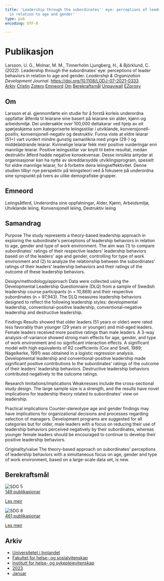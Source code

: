 ```yaml
---
title: 'Leadership through the subordinates'' eye: perceptions of leader behaviors
  in relation to age and gender'
type: pub
encoding: UTF-8

---
```

<h1>Publikasjon</h1>
<article id="csl-bib-container-CBUMJQG5" class="csl-bib-container">
  <div class="csl-bib-body"> <div class="csl-entry">Larsson, U. G., Molnar, M. M., Tinnerholm Ljungberg, H., &#38; Björklund, C. (2022). Leadership through the subordinates’ eye: perceptions of leader behaviors in relation to age and gender. <i>Leadership &#38; Organization Development Journal</i>. <a href="https://doi.org/10.1108/LODJ-07-2021-0333">https://doi.org/10.1108/LODJ-07-2021-0333</a></div> </div>
  <div class="csl-bib-buttons">
    <a href="#taxonomy-article-CBUMJQG5" alt="archive" class="csl-bib-button">Arkiv</a>
    <a href="https://app.cristin.no/results/show.jsf?id=2100244" alt="Cristin" class="csl-bib-button">Cristin</a>
    <a href="http://zotero.org/groups/5881554/items/CBUMJQG5" alt="Zotero" class="csl-bib-button">Zotero</a>
    <a href="#keywords-article-CBUMJQG5" alt="keywords" class="csl-bib-button">Emneord</a>
    <a href="#about-article-CBUMJQG5" alt="about_pub" class="csl-bib-button">Om</a>
    <a href="#sdg-article-CBUMJQG5" alt="sdg" class="csl-bib-button">Berekraftsmål</a>
    <a href="https://www.emerald.com/insight/content/doi/10.1108/LODJ-07-2021-0333/full/pdf?title=leadership-through-the-subordinates-eye-perceptions-of-leader-behaviors-in-relation-to-age-and-gender" alt="Unpaywall" class="csl-bib-button">Unpaywall</a>
    <a href="https://www.emerald.com/insight/content/doi/10.1108/LODJ-07-2021-0333/full/pdf?title=leadership-through-the-subordinates-eye-perceptions-of-leader-behaviors-in-relation-to-age-and-gender" alt="EZproxy" class="csl-bib-button">EZproxy</a>
  </div>
  <div id="csl-bib-meta-container-CBUMJQG5"></div>
</article>
<div id="csl-bib-meta-CBUMJQG5" class="csl-bib-meta">
  <article id="about-article-CBUMJQG5" class="about_pub-article">
    <h1>Om</h1>
    Larsson et al. gjennomførte ein studie for å forstå korleis underordna oppfattar åtferda til leiarane sine basert på leiarane sin alder, kjønn og arbeidsmiljø. Dei undersøkte over 100,000 deltakarar ved hjelp av eit spørjeskjema som kategoriserte leiingsstilar i utviklande, konvensjonell-positiv, konvensjonell-negativ og destruktiv. Funna viste at eldre leiarar (51+) vart vurdert mindre gunstig samanlikna med yngre (29-) og middelaldrande leiarar. Kvinnelige leiarar fekk meir positive vurderingar enn mannlige leiarar. Positive leiingsstilar var knytt til betre resultat, medan destruktiv åtferd hadde negative konsekvensar. Desse innsikta antydar at organisasjonar kan ha nytte av skreddarsydde utviklingsprogram, spesielt for eldre mannlige leiarar, for å forbetre deira leiingseffektivitet. Denne studien tilbyr nye perspektiv på leiingsteori ved å fokusere på underordna sine synspunkt på tvers av ulike demografiske grupper.
  </article>
  <article id="keywords-article-CBUMJQG5" class="keywords-article">
    <h1>Emneord</h1>
    Leiingsåtferd, Underordna sine oppfatningar, Alder, Kjønn, Arbeidsmiljø, Utviklande leiing, Konvensjonell leiing, Destruktiv leiing
  </article>
  <article id="abstract-article-CBUMJQG5" class="abstract-article">
    <h1>Samandrag</h1>
    Purpose 
The study represents a theory-based leadership approach in exploring the subordinate's perceptions of leadership behaviors in relation to age, gender and type of work environment. The aim was (1) to compare subordinates' ratings of their respective leaders' leadership behaviors based on of the leaders' age and gender, controlling for type of work environment and (2) to analyze the relationship between the subordinates' ratings of their leaders' leadership behaviors and their ratings of the outcome of these leadership behaviors. 
 
Design/methodology/approach 
Data were collected using the Developmental Leadership Questionnaire (DLQ) from a sample of Swedish leadership course participants (n = 10,869) and their respective subordinates (n = 97,943). The DLQ measures leadership behaviors designed to reflect the following leadership styles: developmental leadership, conventional-positive leadership, conventional-negative leadership and destructive leadership. 
 
Findings 
Results showed that older leaders (51 years or older) were rated less favorably than younger (29 years or younger) and mid-aged leaders. Female leaders received more positive ratings than male leaders. A 3-way analysis-of-variance showed strong main effects for age, gender, and type of work environment and no significant interaction effects. A significant model with high equivalents of R2 coefficients (Cox and Snell, 1989; Nagelkerke, 1991) was obtained in a logistic regression analysis. Developmental leadership and conventional-positive leadership made significant positive contributions to the subordinates' ratings of the outcome of their leaders' leadership behaviors. Destructive leadership behaviors contributed negatively to the outcome ratings. 
 
Research limitations/implications 
Weaknesses include the cross-sectional study design. The large sample size is a strength, and the results have novel implications for leadership theory related to subordinates' view on leadership. 
 
Practical implications 
Counter-stereotype age and gender findings may have implications for organizational decisions and processes regarding selection of managers. Development programs are suggested for all categories but for older, male leaders with a focus on reducing their use of leadership behaviors perceived negatively by their subordinates, whereas younger female leaders should be encouraged to continue to develop their positive leadership behaviors. 
 
Originality/value 
The theory-based approach on subordinates' perceptions of leadership behaviors with a simultaneous focus on age, gender and type of work environment, based on a large-scale data set, is new.
  </article>
  <article id="sdg-article-CBUMJQG5" class="sdg-article">
    <h1>Berekraftsmål</h1>
    <div class="sdg-container"><div id="sdg5" class="sdg">
        <img src="{{< params subfolder >}}images/sdg/sdg05_nn.png" class="image" alt="SDG 5">
        <div class="sdg-overlay">
          <a href="{{< params subfolder >}}nn/archive/?sdg=5#archive" class="sdg-publication-count"><span>149</span> publikasjonar</a>
          <p><a href="https://fn.no/om-fn/fns-baerekraftsmaal/likestilling-mellom-kjoennene?lang=nno-NO" class="sdg-read-more">Les meir</a></p>
        </div>
      </div> <div id="sdg8" class="sdg">
        <img src="{{< params subfolder >}}images/sdg/sdg08_nn.png" class="image" alt="SDG 8">
        <div class="sdg-overlay">
          <a href="{{< params subfolder >}}nn/archive/?sdg=8#archive" class="sdg-publication-count"><span>461</span> publikasjonar</a>
          <p><a href="https://fn.no/om-fn/fns-baerekraftsmaal/anstendig-arbeid-og-oekonomisk-vekst?lang=nno-NO" class="sdg-read-more">Les meir</a></p>
        </div>
      </div></div>
  </article>
  <article id="taxonomy-article-CBUMJQG5" class="taxonomy-article">
    <h1>Arkiv</h1>
    <ul>
      <li><a href="{{< params subfolder >}}nn/archive/?key=3DCRN523">Universitetet i Innlandet</a></li>
      <li><a href="{{< params subfolder >}}nn/archive/?key=IDKFS3MX">Fakultet for helse- og sosialvitenskap</a></li>
      <li><a href="{{< params subfolder >}}nn/archive/?key=GTV4ECMZ">Institutt for helse- og sykepleievitenskap</a></li>
      <li><a href="{{< params subfolder >}}nn/archive/?key=RX9SDGSP">2023</a></li>
      <li><a href="{{< params subfolder >}}nn/archive/?key=6PN5C2JQ">Januar</a></li>
    </ul>
  </article>
</div>
